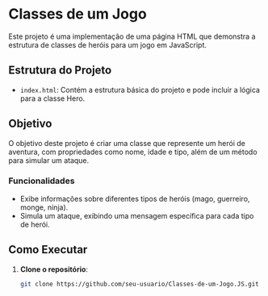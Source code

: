 # Classes de um Jogo

Este projeto é uma implementação de uma página HTML que demonstra a estrutura de classes de heróis para um jogo em JavaScript.

## Estrutura do Projeto

- `index.html`: Contém a estrutura básica do projeto e pode incluir a lógica para a classe Hero.

## Objetivo

O objetivo deste projeto é criar uma classe que represente um herói de aventura, com propriedades como nome, idade e tipo, além de um método para simular um ataque.

### Funcionalidades

- Exibe informações sobre diferentes tipos de heróis (mago, guerreiro, monge, ninja).
- Simula um ataque, exibindo uma mensagem específica para cada tipo de herói.

## Como Executar

1. **Clone o repositório**:
   ```bash
   git clone https://github.com/seu-usuario/Classes-de-um-Jogo.JS.git

